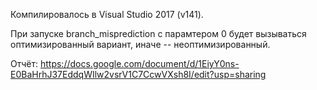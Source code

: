 Компилировалось в Visual Studio 2017 (v141).

При запуске branch_misprediction с парамтером 0 будет вызываться оптимизированный вариант, иначе -- неоптимизированный.

Отчёт: https://docs.google.com/document/d/1EiyY0ns-E0BaHrhJ37EddqWIlw2vsrV1C7CcwVXsh8I/edit?usp=sharing
